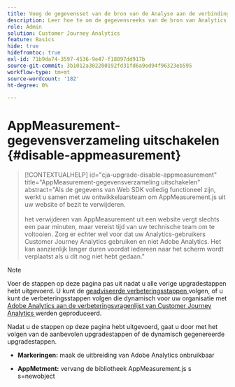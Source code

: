 ```yaml
---
title: Voeg de gegevensset van de bron van de Analyse aan de verbinding toe
description: Leer hoe te om de gegevensreeks van de bron van Analytics aan de verbinding toe te voegen
role: Admin
solution: Customer Journey Analytics
feature: Basics
hide: true
hidefromtoc: true
exl-id: 71b9da74-3597-4536-9e47-f18097dd917b
source-git-commit: 3b1012a302200192fd31fd6a9ed94f96323eb595
workflow-type: tm+mt
source-wordcount: '182'
ht-degree: 0%

---
```


# AppMeasurement-gegevensverzameling uitschakelen {#disable-appmeasurement}

<!-- markdownlint-disable MD034 -->

>[!CONTEXTUALHELP]
>id="cja-upgrade-disable-appmeasurement"
>title="AppMeasurement-gegevensverzameling uitschakelen"
>abstract="Als de gegevens van Web SDK volledig functioneel zijn, werkt u samen met uw ontwikkelaarsteam om AppMeasurement.js uit uw website of bezit te verwijderen.<br><br> het verwijderen van AppMeasurement uit een website vergt slechts een paar minuten, maar vereist tijd van uw technische team om te voltooien. Zorg er echter wel voor dat uw Analytics-gebruikers Customer Journey Analytics gebruiken en niet Adobe Analytics. Het kan aanzienlijk langer duren voordat iedereen naar het scherm wordt verplaatst als u dit nog niet hebt gedaan."

<!-- markdownlint-enable MD034 -->

>[!NOTE]
> 
>Voer de stappen op deze pagina pas uit nadat u alle vorige upgradestappen hebt uitgevoerd. U kunt de [ geadviseerde verbeteringsstappen ](/help/getting-started/cja-upgrade/cja-upgrade-recommendations.md#recommended-upgrade-steps-for-most-organizations) volgen, of u kunt de verbeteringsstappen volgen die dynamisch voor uw organisatie met [ Adobe Analytics aan de verbeteringsvragenlijst van Customer Journey Analytics ](https://gigazelle.github.io/cja-ttv/) werden geproduceerd.
>
>Nadat u de stappen op deze pagina hebt uitgevoerd, gaat u door met het volgen van de aanbevolen upgradestappen of de dynamisch gegenereerde upgradestappen.

<!-- need to work on this -->

* **Markeringen:** maak de uitbreiding van Adobe Analytics onbruikbaar

* **AppMetment:** vervang de bibliotheek AppMeasurement.js s s=newobject

